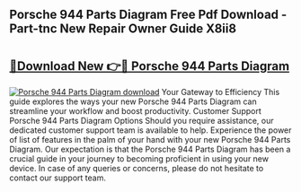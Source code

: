 ## Porsche 944 Parts Diagram Free Pdf Download - Part-tnc New Repair Owner Guide X8ii8

# <h2><a href="http://dfsy28.blite.top/?on=Porsche+944+Parts+Diagram">🔗Download New 👉🔴 Porsche 944 Parts Diagram</a></h2>

[![Porsche 944 Parts Diagram download](https://i.imgur.com/lujVjoI.png)](http://dfsy28.blite.top/?on=Porsche+944+Parts+Diagram)
Your Gateway to Efficiency This guide explores the ways your new Porsche 944 Parts Diagram can streamline your workflow and boost productivity. Customer Support Porsche 944 Parts Diagram Options Should you require assistance, our dedicated customer support team is available to help. Experience the power of list of features in the palm of your hand with your new Porsche 944 Parts Diagram. Our expectation is that the Porsche 944 Parts Diagram has been a crucial guide in your journey to becoming proficient in using your new device. In case of any queries or concerns, please do not hesitate to contact our support team.
